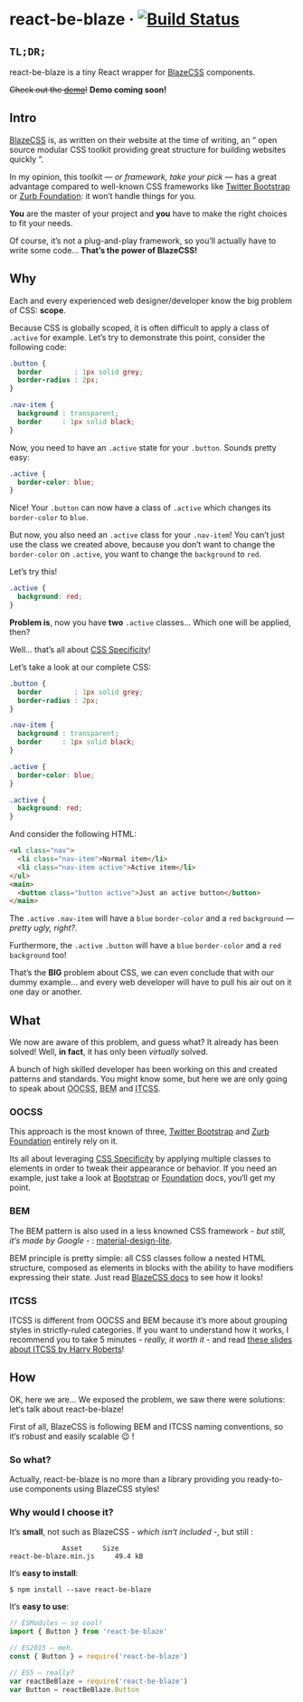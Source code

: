 # react-be-blaze &middot; [![Build Status](https://travis-ci.org/nicolas-goudry/react-be-blaze.svg?branch=dev)](https://travis-ci.org/nicolas-goudry/react-be-blaze)

## `TL;DR;`

react-be-blaze is a tiny React wrapper for [BlazeCSS][blaze] components.

~~Check out the [demo]()!~~ **Demo coming soon!**

## Intro

[BlazeCSS][blaze] is, as written on their website at the time of writing, an “ open source modular CSS toolkit providing great structure for building websites quickly ”.

In my opinion, this toolkit — *or framework, take your pick* — has a great advantage compared to well-known CSS frameworks like [Twitter Bootstrap][bootstrap] or [Zurb Foundation][foundation]: it won’t handle things for you.

**You** are the master of your project and **you** have to make the right choices to fit your needs.

Of course, it’s not a plug-and-play framework, so you’ll actually have to write some code... **That’s the power of BlazeCSS!**

## Why

Each and every experienced web designer/developer know the big problem of CSS: **scope**.

Because CSS is globally scoped, it is often difficult to apply a class of `.active` for example. Let’s try to demonstrate this point, consider the following code:

```css
.button {
  border        : 1px solid grey;
  border-radius : 2px;
}

.nav-item {
  background : transparent;
  border     : 1px solid black;
}
```

Now, you need to have an `.active` state for your `.button`. Sounds pretty easy:

```css
.active {
  border-color: blue;
}
```

Nice! Your `.button` can now have a class of `.active` which changes its `border-color` to `blue`.

But now, you also need an `.active` class for your `.nav-item`! You can’t just use the class we created above, because you don’t want to change the `border-color` on `.active`, you want to change the `background` to `red`.

Let’s try this!

```css
.active {
  background: red;
}
```

**Problem is**, now you have **two** `.active` classes… Which one will be applied, then?

Well… that’s all about [CSS Specificity][css specificity]!

Let’s take a look at our complete CSS:

```css
.button {
  border        : 1px solid grey;
  border-radius : 2px;
}

.nav-item {
  background : transparent;
  border     : 1px solid black;
}

.active {
  border-color: blue;
}

.active {
  background: red;
}
```

And consider the following HTML:

```html
<ul class="nav">
  <li class="nav-item">Normal item</li>
  <li class="nav-item active">Active item</li>
</ul>
<main>
  <button class="button active">Just an active button</button>
</main>
```

The `.active` `.nav-item` will have a `blue` `border-color` and a `red` `background` — *pretty ugly, right?*.

Furthermore, the `.active` `.button` will have a `blue` `border-color` and a `red` `background` too!

That’s the **BIG** problem about CSS, we can even conclude that with our dummy example... and every web developer will have to pull his air out on it one day or another.

## What

We now are aware of this problem, and guess what? It already has been solved! Well, **in fact**, it has only been *virtually* solved.

A bunch of high skilled developer has been working on this and created patterns and standards. You might know some, but here we are only going to speak about <abbr title="Objet-Oriented CSS">OOCSS</abbr>, <abbr title="Block-Element-Modifier">BEM</abbr> and <abbr title="Inverted Triangle CSS">ITCSS</abbr>.

### OOCSS

This approach is the most known of three, [Twitter Bootstrap][bootstrap] and [Zurb Foundation][foundation] entirely rely on it.

Its all about leveraging [CSS Specificity][css specificity] by applying multiple classes to elements in order to tweak their appearance or behavior. If you need an example, just take a look at [Bootstrap][bootstrap docs] or [Foundation][foundation docs] docs, you‘ll get my point.

### BEM

The BEM pattern is also used in a less knowned CSS framework - *but still, it‘s made by Google* - : [material-design-lite][mdl].

BEM principle is pretty simple: all CSS classes follow a nested HTML structure, composed as elements in blocks with the ability to have modifiers expressing their state. Just read [BlazeCSS docs][blaze docs] to see how it looks!

### ITCSS

ITCSS is different from OOCSS and BEM because it‘s more about grouping styles in strictly-ruled categories. If you want to understand how it works, I recommend you to take 5 minutes - *really, it worth it* - and read [these slides about ITCSS by Harry Roberts][itcss]!

## How

OK, here we are... We exposed the problem, we saw there were solutions: let‘s talk about react-be-blaze!

First of all, BlazeCSS is following BEM and ITCSS naming conventions, so it‘s robust and easily scalable :wink: !

### So what?

Actually, react-be-blaze is no more than a library providing you ready-to-use components using BlazeCSS styles!

### Why would I choose it?

It‘s **small**, not such as BlazeCSS - *which isn‘t included* -, but still :

```shell
             Asset     Size
react-be-blaze.min.js     49.4 kB
```

It‘s **easy to install**:

```shell
$ npm install --save react-be-blaze
```

It‘s **easy to use**:

```javascript
// ESModules — so cool!
import { Button } from 'react-be-blaze'

// ES2015 — meh.
const { Button } = require('react-be-blaze')

// ES5 — really?
var reactBeBlaze = require('react-be-blaze')
var Button = reactBeBlaze.Button
```

[demo]: https://nicolas-goudry.github.io/react-be-blaze
[contribute]: CONTRIBUTE.md
[blaze]: http://blazecss.com
[blaze docs]: http://blazecss.com/objects/grid/
[bootstrap]: http://getbootstrap.com
[bootstrap docs]: http://getbootstrap.com/css/#buttons
[foundation]: http://foundation.zurb.com
[foundation docs]: http://foundation.zurb.com/sites/docs/button.html
[mdl]: https://getmdl.io/started
[css specificity]: https://www.w3.org/TR/css3-selectors/#specificity
[itcss]: https://speakerdeck.com/dafed/managing-css-projects-with-itcss